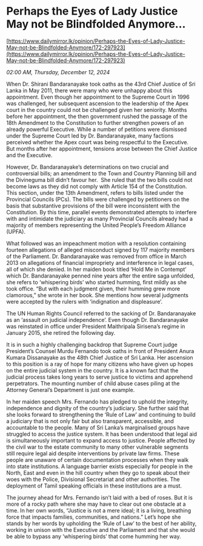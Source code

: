 # Perhaps the Eyes of Lady Justice May not be Blindfolded Anymore…

[https://www.dailymirror.lk/opinion/Perhaps-the-Eyes-of-Lady-Justice-May-not-be-Blindfolded-Anymore/172-297923](https://www.dailymirror.lk/opinion/Perhaps-the-Eyes-of-Lady-Justice-May-not-be-Blindfolded-Anymore/172-297923)

*02:00 AM, Thursday, December 12, 2024*

When Dr. Shirani Bandaranayake took oaths as the 43rd Chief Justice of Sri Lanka in May 2011, there were many who were unhappy about this appointment. Even though her appointment to the Supreme Court in 1996 was challenged, her subsequent ascension to the leadership of the Apex court in the country could not be challenged given her seniority. Months before her appointment, the then government rushed the passage of the 18th Amendment to the Constitution to further strengthen powers of an already powerful Executive. While a number of petitions were dismissed under the Supreme Court led by Dr. Bandaranayake, many factions perceived whether the Apex court was being respectful to the Executive. But months after her appointment, tensions arose between the Chief Justice and the Executive.

However, Dr. Bandaranayake’s determinations on two crucial and controversial bills; an amendment to the Town and Country Planning bill and the Divineguma bill didn’t favour her.  She ruled that the two bills could not become laws as they did not comply with Article 154 of the Constitution. This section, under the 13th Amendment, refers to bills listed under the Provincial Councils (PCs). The bills were challenged by petitioners on the basis that substantive provisions of the bill were inconsistent with the Constitution. By this time, parallel events demonstrated attempts to interfere with and intimidate the judiciary as many Provincial Councils already had a majority of members representing the United People’s Freedom Alliance (UPFA).

What followed was an impeachment motion with a resolution containing fourteen allegations of alleged misconduct signed by 117 majority members of the Parliament. Dr. Bandaranayake was removed from office in March 2013 on allegations of financial impropriety and interference in legal cases, all of which she denied. In her maiden book titled ‘Hold Me in Contempt’ which Dr. Bandaranayake penned nine years after the entire saga unfolded, she refers to ‘whispering birds’ who started humming, first mildly as she took office. “But with each judgment given, their humming grew more clamorous,” she wrote in her book. She mentions how several judgments were accepted by the rulers with ‘indignation and displeasure’.

The UN Human Rights Council referred to the sacking of Dr. Bandaranayake as an ‘assault on judicial independence’. Even though Dr. Bandaranayake was reinstated in office under President Maithripala Sirisena’s regime in January 2015, she retired the following day.

It is in such a highly challenging backdrop that Supreme Court judge President’s Counsel Murdu Fernando took oaths in front of President Anura Kumara Dissanayake as the 48th Chief Justice of Sri Lanka. Her ascension to this position is a ray of hope for many citizens who have given up hopes on the entire judicial system in the country. It is a known fact that the judicial process takes long years to serve justice to victims and apprehend perpetrators. The mounting number of child abuse cases piling at the Attorney General’s Department is just one example.

In her maiden speech Mrs. Fernando has pledged to uphold the integrity, independence and dignity of the country’s judiciary. She further said that she looks forward to strengthening the ‘Rule of Law’ and continuing to build a judiciary that is not only fair but also transparent, accessible, and accountable to the people. Many of Sri Lanka’s marginalised groups have struggled to access the justice system. It has been understood that legal aid is simultaneously important to expand access to justice. People affected by the civil war to the estate community to many other vulnerable segments still require legal aid despite interventions by private law firms. These people are unaware of certain documentation processes when they walk into state institutions. A language barrier exists especially for people in the North, East and even in the hill country when they go to speak about their woes with the Police, Divisional Secretariat and other authorities. The deployment of Tamil speaking officials in these institutions are a must.

The journey ahead for Mrs. Fernando isn’t laid with a bed of roses. But it is more of a rocky path where she may have to clear out one obstacle at a time. In her own words, “Justice is not a mere ideal; it is a living, breathing force that impacts families, communities, and nations.” Let’s hope she stands by her words by upholding the ‘Rule of Law’ to the best of her ability, working in unison with the Executive and the Parliament and that she would be able to bypass any ‘whispering birds’ that come humming her way.


